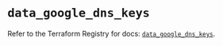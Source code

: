 # `data_google_dns_keys`

Refer to the Terraform Registry for docs: [`data_google_dns_keys`](https://registry.terraform.io/providers/hashicorp/google-beta/5.25.0/docs/data-sources/google_dns_keys).
